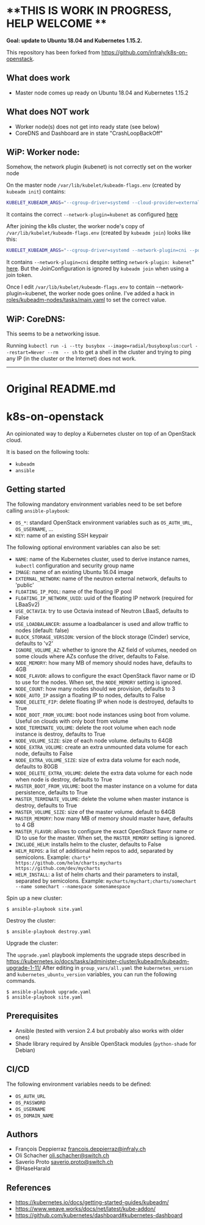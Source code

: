 
# **THIS IS WORK IN PROGRESS, HELP WELCOME **

**Goal: update to Ubuntu 18.04 and Kubernetes 1.15.2.**

This repository has been forked from <https://github.com/infraly/k8s-on-openstack>.

## What does work

- Master node comes up ready on Ubuntu 18.04 and Kubernetes 1.15.2

## What does NOT work

- Worker node(s) does not get into ready state (see below)
- CoreDNS and Dashboard are in state "CrashLoopBackOff"

## WiP: Worker node:

Somehow, the network plugin (kubenet) is not correctly set on the worker node

On the master node `/var/lib/kubelet/kubeadm-flags.env` (created by `kubeadm init`) contains: 

```bash
KUBELET_KUBEADM_ARGS="--cgroup-driver=systemd --cloud-provider=external --network-plugin=kubenet --pod-infra-container-image=k8s.gcr.io/pause:3.1 --resolv-conf=/run/systemd/resolve/resolv.conf"
```

It contains the correct `--network-plugin=kubenet` as configured [here](https://github.com/pfisterer/k8s-on-openstack-wip-k8s-1.15/blob/master/files/kubeadm-init.yaml.j2#L9)

After joining the k8s cluster, the worker node's copy of `/var/lib/kubelet/kubeadm-flags.env` (created by `kubeadm join`) looks like this: 

```bash
KUBELET_KUBEADM_ARGS="--cgroup-driver=systemd --network-plugin=cni --pod-infra-container-image=k8s.gcr.io/pause:3.1 --resolv-conf=/run/systemd/resolve/resolv.conf"
```

It contains `--network-plugin=cni` despite setting `network-plugin: kubenet`" [here](https://github.com/pfisterer/k8s-on-openstack-wip-k8s-1.15/blob/master/files/kubeadm-init.yaml.j2#L21). But the JoinConfiguration is ignored by `kubeadm join` when using a join token.

Once I edit `/var/lib/kubelet/kubeadm-flags.env` to contain --network-plugin=kubenet, the worker node goes online. I've added a hack in [roles/kubeadm-nodes/tasks/main.yaml](https://github.com/pfisterer/k8s-on-openstack-wip-k8s-1.15/blob/master/roles/kubeadm-nodes/tasks/main.yaml#L12) to set the correct value.

## WiP: CoreDNS:

This seems to be a networking issue. 

Running `kubectl run -i --tty busybox --image=radial/busyboxplus:curl --restart=Never --rm  -- sh` to get a shell in the cluster and trying to ping any IP (in the cluster or the Internet) does not work.


---


# Original README.md

k8s-on-openstack
================

An opinionated way to deploy a Kubernetes cluster on top of an OpenStack cloud.

It is based on the following tools:

  * `kubeadm`
  * `ansible`

Getting started
---------------

The following mandatory environment variables need to be set before calling `ansible-playbook`:

  * `OS_*`: standard OpenStack environment variables such as `OS_AUTH_URL`, `OS_USERNAME`, ...
  * `KEY`: name of an existing SSH keypair

The following optional environment variables can also be set:

  * `NAME`: name of the Kubernetes cluster, used to derive instance names, `kubectl` configuration and security group name
  * `IMAGE`: name of an existing Ubuntu 16.04 image
  * `EXTERNAL_NETWORK`: name of the neutron external network, defaults to 'public'
  * `FLOATING_IP_POOL`: name of the floating IP pool
  * `FLOATING_IP_NETWORK_UUID`: uuid of the floating IP network (required for LBaaSv2)
  * `USE_OCTAVIA`: try to use Octavia instead of Neutron LBaaS, defaults to False
  * `USE_LOADBALANCER`: assume a loadbalancer is used and allow traffic to nodes (default: false)
  * `BLOCK_STORAGE_VERSION`: version of the block storage (Cinder) service, defaults to 'v2'
  * `IGNORE_VOLUME_AZ`: whether to ignore the AZ field of volumes, needed on some clouds where AZs confuse the driver, defaults to False.
  * `NODE_MEMORY`: how many MB of memory should nodes have, defaults to 4GB
  * `NODE_FLAVOR`: allows to configure the exact OpenStack flavor name or ID to use for the nodes. When set, the `NODE_MEMORY` setting is ignored.
  * `NODE_COUNT`: how many nodes should we provision, defaults to 3
  * `NODE_AUTO_IP` assign a floating IP to nodes, defaults to False
  * `NODE_DELETE_FIP`: delete floating IP when node is destroyed, defaults to True
  * `NODE_BOOT_FROM_VOLUME`: boot node instances using boot from volume. Useful on clouds with only boot from volume
  * `NODE_TERMINATE_VOLUME`: delete the root volume when each node instance is destroy, defaults to True
  * `NODE_VOLUME_SIZE`: size of each node volume. defaults to 64GB
  * `NODE_EXTRA_VOLUME`: create an extra unmounted data volume for each node, defaults to False
  * `NODE_EXTRA_VOLUME_SIZE`: size of extra data volume for each node, defaults to 80GB
  * `NODE_DELETE_EXTRA_VOLUME`: delete the extra data volume for each node when node is destroy, defaults to True
  * `MASTER_BOOT_FROM_VOLUME`: boot the master instance on a volume for data persistence, defaults to True
  * `MASTER_TERMINATE_VOLUME`: delete the volume when master instance is destroy, defaults to True
  * `MASTER_VOLUME_SIZE`: size of the master volume. default to 64GB
  * `MASTER_MEMORY`: how many MB of memory should master have, defaults to 4 GB
  * `MASTER_FLAVOR`: allows to configure the exact OpenStack flavor name or ID to use for the master. When set, the `MASTER_MEMORY` setting is ignored.
  * `INCLUDE_HELM`: installs helm to the cluster, defaults to False
  * `HELM_REPOS`: a list of additional helm repos to add, separated by semicolons. Example: `charts* https://github.com/helm/charts;mycharts https://github.com/dev/mycharts`
  * `HELM_INSTALL`: a list of helm charts and their parameters to install, separated by semicolons. Example: `mycharts/mychart;charts/somechart --name somechart --namespace somenamespace`

Spin up a new cluster:

```console
$ ansible-playbook site.yaml
```

Destroy the cluster:

```console
$ ansible-playbook destroy.yaml
```

Upgrade the cluster:

The `upgrade.yaml` playbook implements the upgrade steps described in https://kubernetes.io/docs/tasks/administer-cluster/kubeadm/kubeadm-upgrade-1-11/
After editing in `group_vars/all.yaml` the `kubernetes_version` and `kubernetes_ubuntu_version` variables, you can run the following commands.

```console
$ ansible-playbook upgrade.yaml
$ ansible-playbook site.yaml
```

Prerequisites
-------------

  * Ansible (tested with version 2.4 but probably also works with older ones)
  * Shade library required by Ansible OpenStack modules (`python-shade` for Debian)

CI/CD
-----

The following environment variables needs to be defined:

  * `OS_AUTH_URL`
  * `OS_PASSWORD`
  * `OS_USERNAME`
  * `OS_DOMAIN_NAME`

Authors
------

  * François Deppierraz <francois.deppierraz@infraly.ch>
  * Oli Schacher <oli.schacher@switch.ch>
  * Saverio Proto <saverio.proto@switch.ch>
  * @HaseHarald

References
----------

  * https://kubernetes.io/docs/getting-started-guides/kubeadm/
  * https://www.weave.works/docs/net/latest/kube-addon/
  * https://github.com/kubernetes/dashboard#kubernetes-dashboard

